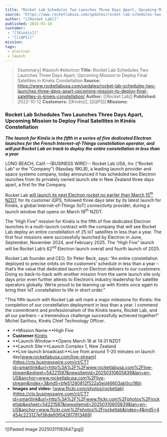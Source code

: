 ```yaml
---
title: "Rocket Lab Schedules Two Launches Three Days Apart, Upcoming Mission to Deploy Final Satellites in Kinéis Constellation"
source: "https://www.rocketlabusa.com/updates/rocket-lab-schedules-two-launches-three-days-apart-upcoming-mission-to-deploy-final-satellites-in-kineis-constellation/"
author: "[[Rocket Lab]]"
published: 2025-03-10
customer:
 - "[[Kinéis]]"
 - "[[iQPS]]"
mission:
tags:
 - electron
 - launch
---
```


>[!summary]
#launch #electron
**Title:** Rocket Lab Schedules Two Launches Three Days Apart, Upcoming Mission to Deploy Final Satellites in Kinéis Constellation
**Source:** https://www.rocketlabusa.com/updates/rocket-lab-schedules-two-launches-three-days-apart-upcoming-mission-to-deploy-final-satellites-in-kineis-constellation/
**Author:** [[Rocket Lab]]
**Published:** 2022-10-12
**Customers:** [[Kinéis]], [[iQPS]]
**Missions:** 
### Rocket Lab Schedules Two Launches Three Days Apart, Upcoming Mission to Deploy Final Satellites in Kinéis Constellation


***The launch for Kinéis is the fifth in a series of five dedicated Electron launches for the French Internet-of-Things constellation operator, and will put Rocket Lab on track to deploy the entire constellation in less than a year***

LONG BEACH, Calif.--(BUSINESS WIRE)-- Rocket Lab USA, Inc (“Rocket Lab” or the “Company”) (Nasdaq: RKLB), a leading launch provider and space systems company, today announced it has scheduled two Electron launches from its privately owned launch site in New Zealand three days apart, a first for the Company.

Rocket Lab [will launch its next Electron rocket no earlier than March 15<sup>th</sup> NZDT](https://cts.businesswire.com/ct/CT?id=smartlink&url=https%3A%2F%2Fwww.rocketlabusa.com%2Fmissions%2Fnext-mission%2F&esheet=54221587&newsitemid=20250310605839&lan=en-US&anchor=will+launch+its+next+Electron+rocket+no+earlier+than+March+15th+NZDT&index=1&md5=67689daf3f7413ee0dffc88bd4184f0c) for its customer iQPS, followed three days later by its latest launch for Kinéis, a global Internet-of-Things (IoT) connectivity provider, during a launch window that opens on March 18<sup>th</sup> NZDT.

The “High Five” mission for Kinéis is the fifth of five dedicated Electron launches in a multi-launch contract with the company that will see Rocket Lab deploy an entire constellation of 25 IoT satellites in less than a year. The first four missions were successfully launched by Electron in June, September, November 2024, and February 2025. The “High Five” launch will be Rocket Lab’s 62<sup>nd</sup> Electron launch overall and fourth launch of 2025.

Rocket Lab founder and CEO, Sir Peter Beck, says: “An entire constellation deployed to precise orbits on the customers’ schedule in less than a year – that’s the value that dedicated launch on Electron delivers to our customers. Doing so back-to-back with another mission from the same launch site only days prior even further attests to Electron’s industry leadership for satellite operators globally. We’re proud to be teaming up with Kinéis once again to bring their IoT constellation to life in short order.”

"This fifth launch with Rocket Lab will mark a major milestone for Kinéis: the completion of our constellation deployment in less than a year. I commend the commitment and professionalism of the Kinéis teams, Rocket Lab, and all our partners – a tremendous challenge successfully achieved together!" Michel Sarthou, Kinéis Chief Technology Officer.

- **Mission Name:**High Five
- **Customer**:[Kinéis](https://cts.businesswire.com/ct/CT?id=smartlink&url=https%3A%2F%2Fwww.kineis.com%2Fen%2Fspatial-iot-connectivity%2F&esheet=54221587&newsitemid=20250310605839&lan=en-US&anchor=Kin%26eacute%3Bis&index=2&md5=708463a33dbc38adb0047a837089f100)
- **Launch Window:**Opens March 18 at 14:31 NZDT
- **Launch Site:**Launch Complex 1, New Zealand
- **Live launch broadcast:**Live from around T-20 minutes on launch day[www.rocketlabusa.com/live-stream](https://cts.businesswire.com/ct/CT?id=smartlink&url=http%3A%2F%2Fwww.rocketlabusa.com%2Flive-stream&esheet=54221587&newsitemid=20250310605839&lan=en-US&anchor=www.rocketlabusa.com%2Flive-stream&index=3&md5=bfe51290812f522a5ed46603ab0cc18b)
- **Images and video:** [www.flickr.com/photos/rocketlab](https://cts.businesswire.com/ct/CT?id=smartlink&url=http%3A%2F%2Fwww.flickr.com%2Fphotos%2Frocketlab&esheet=54221587&newsitemid=20250310605839&lan=en-US&anchor=www.flickr.com%2Fphotos%2Frocketlab&index=4&md5=4454c223127ef36de60f042817913469)

---

![[Pasted image 20250311192647.jpg]]